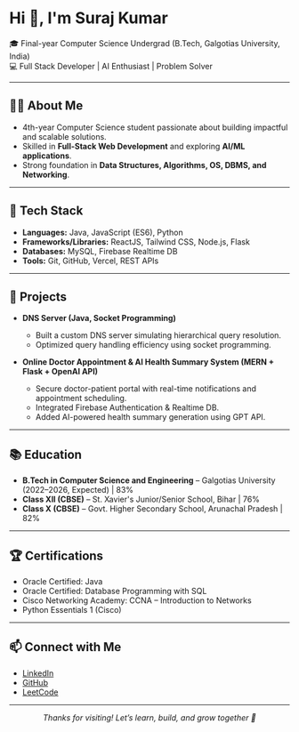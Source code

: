 # Hi 👋, I'm Suraj Kumar

🎓 Final-year Computer Science Undergrad (B.Tech, Galgotias University, India)  
💻 Full Stack Developer | AI Enthusiast | Problem Solver  

---

## 👨‍💻 About Me
- 4th-year Computer Science student passionate about building impactful and scalable solutions.  
- Skilled in **Full-Stack Web Development** and exploring **AI/ML applications**.  
- Strong foundation in **Data Structures, Algorithms, OS, DBMS, and Networking**.  

---

## 🔧 Tech Stack
- **Languages:** Java, JavaScript (ES6), Python  
- **Frameworks/Libraries:** ReactJS, Tailwind CSS, Node.js, Flask  
- **Databases:** MySQL, Firebase Realtime DB  
- **Tools:** Git, GitHub, Vercel, REST APIs  

---

## 🚀 Projects
- **DNS Server (Java, Socket Programming)**  
  - Built a custom DNS server simulating hierarchical query resolution.  
  - Optimized query handling efficiency using socket programming.  

- **Online Doctor Appointment & AI Health Summary System (MERN + Flask + OpenAI API)**  
  - Secure doctor-patient portal with real-time notifications and appointment scheduling.  
  - Integrated Firebase Authentication & Realtime DB.  
  - Added AI-powered health summary generation using GPT API.  

---

## 📚 Education
- **B.Tech in Computer Science and Engineering** – Galgotias University (2022–2026, Expected) | 83%  
- **Class XII (CBSE)** – St. Xavier's Junior/Senior School, Bihar | 76%  
- **Class X (CBSE)** – Govt. Higher Secondary School, Arunachal Pradesh | 82%  

---

## 🏆 Certifications
- Oracle Certified: Java  
- Oracle Certified: Database Programming with SQL  
- Cisco Networking Academy: CCNA – Introduction to Networks  
- Python Essentials 1 (Cisco)  

---

## 📫 Connect with Me
- [LinkedIn](https://www.linkedin.com/in/suraj-kumar-930b47235/)  
- [GitHub](https://github.com/Sg-suraj)  
- [LeetCode](https://leetcode.com/u/Suraj_Kr1/)  

---

<p align="center"><em>Thanks for visiting! Let’s learn, build, and grow together 🚀</em></p>
